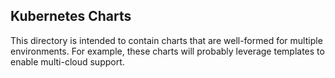 ## Kubernetes Charts
This directory is intended to contain charts that are well-formed for
multiple environments.  For example, these charts will probably leverage
templates to enable multi-cloud support.
